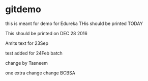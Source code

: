# gitdemo
this is meant for demo for Edureka
THis should be printed TODAY

This should be printed on DEC 28 2016

Amits text for 23Sep

test added for 24Feb batch

change by Tasneem

one extra change
change BCBSA 
